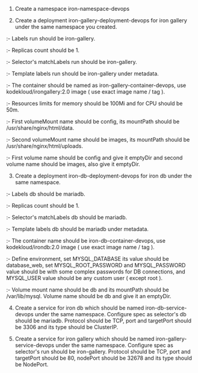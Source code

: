 1. Create a namespace iron-namespace-devops

2. Create a deployment iron-gallery-deployment-devops for iron gallery under the same namespace you created.

:- Labels run should be iron-gallery.

:- Replicas count should be 1.

:- Selector's matchLabels run should be iron-gallery.

:- Template labels run should be iron-gallery under metadata.

:- The container should be named as iron-gallery-container-devops, use kodekloud/irongallery:2.0 image ( use exact image name / tag ).

:- Resources limits for memory should be 100Mi and for CPU should be 50m.

:- First volumeMount name should be config, its mountPath should be /usr/share/nginx/html/data.

:- Second volumeMount name should be images, its mountPath should be /usr/share/nginx/html/uploads.

:- First volume name should be config and give it emptyDir and second volume name should be images, also give it emptyDir.

3. Create a deployment iron-db-deployment-devops for iron db under the same namespace.

:- Labels db should be mariadb.

:- Replicas count should be 1.

:- Selector's matchLabels db should be mariadb.

:- Template labels db should be mariadb under metadata.

:- The container name should be iron-db-container-devops, use kodekloud/irondb:2.0 image ( use exact image name / tag ).

:- Define environment, set MYSQL_DATABASE its value should be database_web, set MYSQL_ROOT_PASSWORD and MYSQL_PASSWORD value should be with some complex passwords for DB connections, and MYSQL_USER value should be any custom user ( except root ).

:- Volume mount name should be db and its mountPath should be /var/lib/mysql. Volume name should be db and give it an emptyDir.

4. Create a service for iron db which should be named iron-db-service-devops under the same namespace. Configure spec as selector's db should be mariadb. Protocol should be TCP, port and targetPort should be 3306 and its type should be ClusterIP.

5. Create a service for iron gallery which should be named iron-gallery-service-devops under the same namespace. Configure spec as selector's run should be iron-gallery. Protocol should be TCP, port and targetPort should be 80, nodePort should be 32678 and its type should be NodePort.
